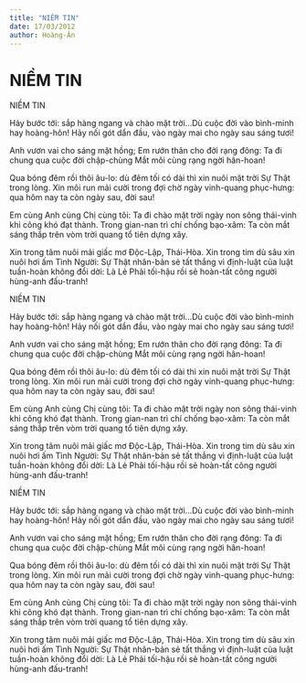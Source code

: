 ```yaml
---
title: "NIỀM TIN"
date: 17/03/2012
author: Hoàng-Ân
---
```


# NIỀM TIN

NIỀM TIN

Hảy bước tới: sắp hàng ngang và chào mặt trời...Dù cuộc đời vào bình-minh hay hoàng-hôn!
Hảy nối gót dẩn đầu, vào ngày mai cho ngày sau sáng tươi!

Anh vươn vai cho sáng mặt hồng; Em rướn thân cho đời rạng đông: Ta đi chung qua cuộc đời chập-chùng
Mắt môi cùng rạng ngời hân-hoan!

Qua bóng đêm rồi thôi âu-lo: dù đêm tối có dài thì xin nuôi mặt trời Sự Thật trong lòng.
Xin môi run mải cười trong đợi chờ ngày vinh-quang phục-hưng: qua hôm nay ta còn ngày sau, đời sau!

Em cùng Anh cùng Chị cùng tôi: Ta đi chào mặt trời ngày non sông thái-vinh khi công khó đạt thành.
Trong gian-nan trì chí chống bạo-xâm: Ta còn mắt sáng thắp trên vòm trời quang tổ tiên dựng xây.

Xin trong tâm nuôi mải giấc mơ Độc-Lập, Thái-Hòa. Xin trong tim dù sâu xin nuôi hơi ấm Tình Người:
Sự Thật nhân-bản sẻ tất thắng vì định-luật của luật tuần-hoàn không đổi dời:
Là Lẻ Phải tối-hậu rồi sẻ hoàn-tất công người hùng-anh đấu-tranh!

NIỀM TIN

Hảy bước tới: sắp hàng ngang và chào mặt trời...Dù cuộc đời vào bình-minh hay hoàng-hôn!
Hảy nối gót dẩn đầu, vào ngày mai cho ngày sau sáng tươi!

Anh vươn vai cho sáng mặt hồng; Em rướn thân cho đời rạng đông: Ta đi chung qua cuộc đời chập-chùng
Mắt môi cùng rạng ngời hân-hoan!

Qua bóng đêm rồi thôi âu-lo: dù đêm tối có dài thì xin nuôi mặt trời Sự Thật trong lòng.
Xin môi run mải cười trong đợi chờ ngày vinh-quang phục-hưng: qua hôm nay ta còn ngày sau, đời sau!

Em cùng Anh cùng Chị cùng tôi: Ta đi chào mặt trời ngày non sông thái-vinh khi công khó đạt thành.
Trong gian-nan trì chí chống bạo-xâm: Ta còn mắt sáng thắp trên vòm trời quang tổ tiên dựng xây.

Xin trong tâm nuôi mải giấc mơ Độc-Lập, Thái-Hòa. Xin trong tim dù sâu xin nuôi hơi ấm Tình Người:
Sự Thật nhân-bản sẻ tất thắng vì định-luật của luật tuần-hoàn không đổi dời:
Là Lẻ Phải tối-hậu rồi sẻ hoàn-tất công người hùng-anh đấu-tranh!

NIỀM TIN

Hảy bước tới: sắp hàng ngang và chào mặt trời...Dù cuộc đời vào bình-minh hay hoàng-hôn!
Hảy nối gót dẩn đầu, vào ngày mai cho ngày sau sáng tươi!

Anh vươn vai cho sáng mặt hồng; Em rướn thân cho đời rạng đông: Ta đi chung qua cuộc đời chập-chùng
Mắt môi cùng rạng ngời hân-hoan!

Qua bóng đêm rồi thôi âu-lo: dù đêm tối có dài thì xin nuôi mặt trời Sự Thật trong lòng.
Xin môi run mải cười trong đợi chờ ngày vinh-quang phục-hưng: qua hôm nay ta còn ngày sau, đời sau!

Em cùng Anh cùng Chị cùng tôi: Ta đi chào mặt trời ngày non sông thái-vinh khi công khó đạt thành.
Trong gian-nan trì chí chống bạo-xâm: Ta còn mắt sáng thắp trên vòm trời quang tổ tiên dựng xây.

Xin trong tâm nuôi mải giấc mơ Độc-Lập, Thái-Hòa. Xin trong tim dù sâu xin nuôi hơi ấm Tình Người:
Sự Thật nhân-bản sẻ tất thắng vì định-luật của luật tuần-hoàn không đổi dời:
Là Lẻ Phải tối-hậu rồi sẻ hoàn-tất công người hùng-anh đấu-tranh!
